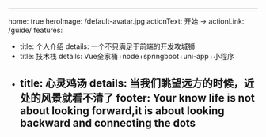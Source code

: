 ---
home: true
heroImage: /default-avatar.jpg
actionText: 开始 →
actionLink: /guide/
features:
- title: 个人介绍
  details: 一个不只满足于前端的开发攻城狮
- title: 技术栈
  details: Vue全家桶+node+springboot+uni-app+小程序
- title: 心灵鸡汤
  details: 当我们眺望远方的时候，近处的风景就看不清了
footer: Your know life is not about looking forward,it is about looking backward and connecting the dots
   ---

